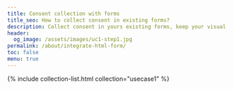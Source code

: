 ```yaml
---
title: Consent collection with forms
title_seo: How to collect consent in existing forms?
description: Collect consent in yours existing forms, keep your visual identity, let your end-users keeping control on their consent and increase user experience.
header:
  og_image: /assets/images/uc1-step1.jpg
permalink: /about/integrate-html-form/
toc: false
menu: true
---
```


{% include collection-list.html collection="usecase1" %}

